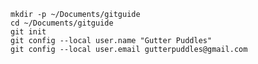 	mkdir -p ~/Documents/gitguide
	cd ~/Documents/gitguide
	git init
	git config --local user.name "Gutter Puddles"
	git config --local user.email gutterpuddles@gmail.com
